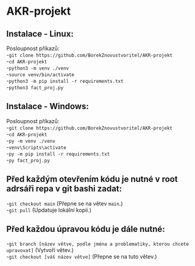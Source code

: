 # AKR-projekt

Instalace - Linux:
------------------
Posloupnost příkazů:\
-`git clone https://github.com/BorekZnovustvoritel/AKR-projekt`\
-`cd AKR-projekt`\
-`python3 -m venv ./venv`\
-`source venv/bin/activate`\
-`python3 -m pip install -r requirements.txt`\
-`python3 fact_proj.py`

Instalace - Windows:
--------------------
Posloupnost příkazů:\
-`git clone https://github.com/BorekZnovustvoritel/AKR-projekt`\
-`cd AKR-projekt`\
-`py -m venv ./venv`\
-`venv\Scripts\activate`\
-`py -m pip install -r requirements.txt`\
-`py fact_proj.py`

Před každým otevřením kódu je nutné v root adrsáři repa v git bashi zadat:
--------------------------------------------------------------------------
-`git checkout main` (Přepne se na větev `main`.)\
-`git pull` (Updatuje lokální kopii.)

Před každou úpravou kódu je dále nutné:
---------------------------------------
-`git branch [název větve, podle jména a problematiky, kterou chcete upravovat]` (Vytvoří větev.)\
-`git checkout [váš název větve]` (Přepne se na tuto větev.)
